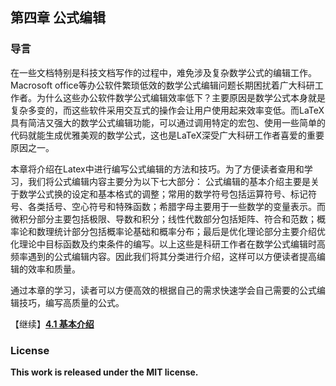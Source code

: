 ## 第四章 公式编辑

### 导言

在一些文档特别是科技文档写作的过程中，难免涉及复杂数学公式的编辑工作。Macrosoft office等办公软件繁琐低效的数学公式编辑问题长期困扰着广大科研工作者。为什么这些办公软件数学公式编辑效率低下？主要原因是数学公式本身就是复杂多变的，而这些软件采用交互式的操作会让用户使用起来效率变低。而LaTeX具有简洁又强大的数学公式编辑功能，可以通过调用特定的宏包、使用一些简单的代码就能生成优雅美观的数学公式，这也是LaTeX深受广大科研工作者喜爱的重要原因之一。

本章将介绍在Latex中进行编写公式编辑的方法和技巧。为了方便读者查用和学习，我们将公式编辑内容主要分为以下七大部分： 公式编辑的基本介绍主要是关于数学公式换的设定和基本格式的调整；常用的数学符号包括运算符号、标记符号、各类括号、空心符号和特殊函数；希腊字母主要用于一些数学的变量表示。而微积分部分主要包括极限、导数和积分；线性代数部分包括矩阵、符合和范数；概率论和数理统计部分包括概率论基础和概率分布；最后是优化理论部分主要介绍优化理论中目标函数及约束条件的编写。以上这些是科研工作者在数学公式编辑时高频率遇到的公式编辑内容。因此我们将其分类进行介绍，这样可以方便读者提高编辑的效率和质量。

通过本章的学习，读者可以方便高效的根据自己的需求快速学会自己需要的公式编辑技巧，编写高质量的公式。



【继续】[**4.1 基本介绍**](https://nbviewer.jupyter.org/github/xinychen/latex-cookbook/blob/main/chapter-4/section1.ipynb)

### License

<div class="alert alert-block alert-danger">
<b>This work is released under the MIT license.</b>
</div>
